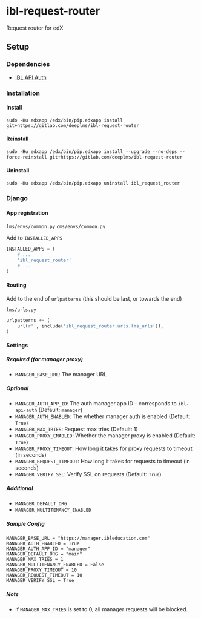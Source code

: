 # ibl-request-router

Request router for edX

## Setup
### Dependencies
* [IBL API Auth](https://gitlab.com/iblstudios/ibl-api-auth)


### Installation
#### Install
```
sudo -Hu edxapp /edx/bin/pip.edxapp install git+https://gitlab.com/deeplms/ibl-request-router
```
#### Reinstall
```
sudo -Hu edxapp /edx/bin/pip.edxapp install --upgrade --no-deps --force-reinstall git+https://gitlab.com/deeplms/ibl-request-router
```
#### Uninstall
```
sudo -Hu edxapp /edx/bin/pip.edxapp uninstall ibl_request_router
```

### Django
#### App registration
`lms/envs/common.py`
`cms/envs/common.py`

Add to `INSTALLED_APPS`
```python
INSTALLED_APPS = (
    # ...
    'ibl_request_router'
    # ...
)
```

#### Routing
Add to the end of `urlpatterns` (this should be last, or towards the end)

`lms/urls.py`
```python
urlpatterns += (
    url(r'', include('ibl_request_router.urls.lms_urls')),
)
```


#### Settings

##### Required (for manager proxy)
* `MANAGER_BASE_URL`: The manager URL

##### Optional
* `MANAGER_AUTH_APP_ID`: The auth manager app ID - corresponds to `ibl-api-auth` (Default: `manager`)
* `MANAGER_AUTH_ENABLED`: The whether manager auth is enabled (Default: `True`)
* `MANAGER_MAX_TRIES`: Request max tries (Default: 1)
* `MANAGER_PROXY_ENABLED`: Whether the manager proxy is enabled (Default: `True`)
* `MANAGER_PROXY_TIMEOUT`: How long it takes for proxy requests to timeout (in seconds)
* `MANAGER_REQUEST_TIMEOUT`: How long it takes for requests to timeout (in seconds)
* `MANAGER_VERIFY_SSL`: Verify SSL on requests (Default: `True`)

##### Additional
* `MANAGER_DEFAULT_ORG`
* `MANAGER_MULTITENANCY_ENABLED`

##### Sample Config
```
MANAGER_BASE_URL = "https://manager.ibleducation.com"
MANAGER_AUTH_ENABLED = True
MANAGER_AUTH_APP_ID = "manager"
MANAGER_DEFAULT_ORG = "main"
MANAGER_MAX_TRIES = 1
MANAGER_MULTITENANCY_ENABLED = False
MANAGER_PROXY_TIMEOUT = 10
MANAGER_REQUEST_TIMEOUT = 10
MANAGER_VERIFY_SSL = True
```

##### Note
* If `MANAGER_MAX_TRIES` is set to 0, all manager requests will be blocked.
